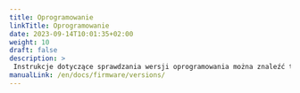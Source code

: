 ```yaml
---
title: Oprogramowanie
linkTitle: Oprogramowanie
date: 2023-09-14T10:01:35+02:00
weight: 10
draft: false
description: >
 Instrukcje dotyczące sprawdzania wersji oprogramowania można znaleźć tutaj
manualLink: /en/docs/firmware/versions/
---
```

<script>
  window.location.href = "/en/docs/firmware/versions/";
</script>

